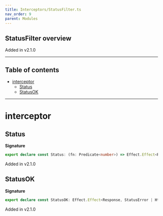 ```yaml
---
title: Interceptors/StatusFilter.ts
nav_order: 9
parent: Modules
---
```


## StatusFilter overview

Added in v2.1.0

---

<h2 class="text-delta">Table of contents</h2>

- [interceptor](#interceptor)
  - [Status](#status)
  - [StatusOK](#statusok)

---

# interceptor

## Status

**Signature**

```ts
export declare const Status: (fn: Predicate<number>) => Effect.Effect<Response, StatusError | HttpError, Chain>
```

Added in v2.1.0

## StatusOK

**Signature**

```ts
export declare const StatusOK: Effect.Effect<Response, StatusError | HttpError, Chain>
```

Added in v2.1.0
